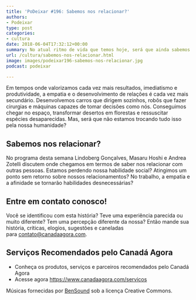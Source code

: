```yaml
---
title: 'PoDeixar #196: Sabemos nos relacionar?'
authors:
- Podeixar
type: post
categories:
- cultura
date: 2018-06-04T17:32:12+00:00
summary: No atual ritmo de vida que temos hoje, será que ainda sabemos nos relacionar? Estamos perdendo nossa habilidade social? Atingimos um ponto sem retorno sobre nossos relacionamentos? No trabalho, a empatia e a afinidade se tornarão habilidades desnecessárias?
url: /cultura/sabemos-nos-relacionar.html
image: images/podeixar196-sabemos-nos-relacionar.jpg
podcast: podeixar

---
```

Em tempos onde valorizamos cada vez mais resultados, imediatismo e produtividade, a empatia e o desenvolvimento de relações é cada vez mais secundário. Desenvolvemos carros que dirigem sozinhos, robôs que fazer cirurgias e máquinas capazes de tomar decisões como nós. Conseguimos chegar no espaço, transformar desertos em florestas e ressuscitar espécies desaparecidas. Mas, será que não estamos trocando tudo isso pela nossa humanidade?

## Sabemos nos relacionar?

No programa desta semana Lindoberg Gonçalves, Masaru Hoshi e Andrea Zotelli discutem onde chegamos em termos de saber nos relacionar com outras pessoas. Estamos perdendo nossa habilidade social? Atingimos um ponto sem retorno sobre nossos relacionamentos? No trabalho, a empatia e a afinidade se tornarão habilidades desnecessárias?



## Entre em contato conosco!

Você se identificou com esta história? Teve uma experiência parecida ou muito diferente? Tem uma percepção diferente da nossa? Então mande sua história, críticas, elogios, sugestões e caneladas para <contato@canadaagora.com>.

## Serviços Recomendados pelo Canadá Agora

  * Conheça os produtos, serviços e parceiros recomendados pelo Canadá Agora
  * Acesse agora <https://www.canadaagora.com/servicos>

Músicas fornecidas por <a href="http://www.bensound.com/" target="_blank" rel="noopener noreferrer">BenSound</a> sob a licença Creative Commons.